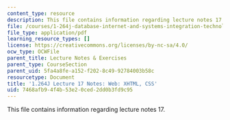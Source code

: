 ```yaml
---
content_type: resource
description: This file contains information regarding lecture notes 17.
file: /courses/1-264j-database-internet-and-systems-integration-technologies-fall-2013/7468afb94f4b53e20ced2dd0b3fd9c95_MIT1_264JF13_lect_17.pdf
file_type: application/pdf
learning_resource_types: []
license: https://creativecommons.org/licenses/by-nc-sa/4.0/
ocw_type: OCWFile
parent_title: Lecture Notes & Exercises
parent_type: CourseSection
parent_uid: 5fa4a8fe-a152-f202-8c49-92784003b58c
resourcetype: Document
title: '1.264J Lecture 17 Notes: Web: XHTML, CSS'
uid: 7468afb9-4f4b-53e2-0ced-2dd0b3fd9c95
---
```

This file contains information regarding lecture notes 17.